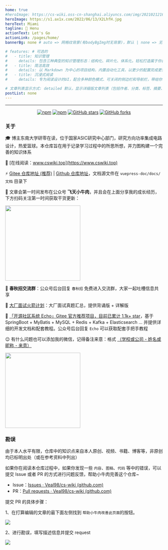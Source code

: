 ```yaml
---
home: true
#heroImage: https://cs-wiki.oss-cn-shanghai.aliyuncs.com/img/20210212163625.png
heroImage: https://s1.ax1x.com/2022/06/13/X2LhfH.jpg
heroText: Miami
tagline: 📙 Henu
actionText: Let's Go
actionLink: /pages/home/
bannerBg: none # auto => 网格纹背景(有bodyBgImg时无背景)，默认 | none => 无 | '大图地址' | background: 自定义背景样式       提示：如发现文本颜色不适应你的背景时可以到palette.styl修改$bannerTextColor变量

# features: # 可选的
#   - title: 知识管理
#     details: 包含三种典型的知识管理形态：结构化、碎片化、体系化。轻松打造属于你自己的知识管理平台
#   - title: 简洁高效
#     details: 以 Markdown 为中心的项目结构，内置自动化工具，以更少的配置完成更多的事。配合多维索引快速定位每个知识点
#   - title: 沉浸式阅读
#     details: 专为阅读设计的UI，配合多种颜色模式、可关闭的侧边栏和导航栏，带给你一种沉浸式阅读体验

# 文章列表显示方式: detailed 默认，显示详细版文章列表（包括作者、分类、标签、摘要、分页等）| simple => 显示简约版文章列表（仅标题和日期）| none 不显示文章列表
postList: none
---
```


---

<div align="center">
  <a href="https://gitee.com/veal98/cs-wiki/stargazers" target="_blank"><img src="https://gitee.com/veal98/cs-wiki/badge/star.svg?theme=dark" alt="npm" class="no-zoom"></a>
  <a href="https://gitee.com/veal98/cs-wiki/members" target="_blank"><img src="https://gitee.com/veal98/cs-wiki/badge/fork.svg?theme=dark" alt="npm" class="no-zoom"></a>
  <a href="https://github.com/Veal98/cs-wiki/stargazers" target="_blank"><img src='https://img.shields.io/github/stars/Veal98/cs-wiki' alt='GitHub stars' class="no-zoom"></a>
  <a href="https://img.shields.io/github/forks/Veal98/cs-wiki?logo=github" target="_blank"><img src='https://img.shields.io/github/forks/Veal98/cs-wiki' alt='GitHub forks' class="no-zoom"></a>
</div>

### 关于

🎓 博主东南大学研零在读，位于国家ASIC研究中心部门，研究方向功率集成电路设计，热爱篮球。本仓库旨在用于记录学习过程中的所思所想，并力图构建一个完善的知识体系

📖 [在线阅读：www.cswiki.top](https://www.cswiki.top)

⚡ [Gitee 仓库地址 (推荐)](https://gitee.com/veal98/cs-wiki) |  [Github 仓库地址](https://github.com/Veal98/cs-wiki)，文档源文件在 `vuepress-doc/docs/文档` 目录下

💬 文章会第一时间发布在公众号 **飞天小牛肉**，并且会在上面分享我的成长经历，下方扫码关注第一时间获取干货更新：

<img width = 240px src="https://cs-wiki.oss-cn-shanghai.aliyuncs.com/img/公众号二维码.png" />

🎁 **春秋招交流群**：公众号后台回复 `春秋招` 免费进入交流群，大家一起吐槽信息共享

🚀 [大厂面试火箭计划](https://flying-veal.notion.site/CS-Wiki-ac77673444e447fd92f36c542fc31ec2)：大厂面试真题汇总，提供背诵版 + 详解版 

🦄 [「开源社区系统 Echo」Gitee 官方推荐项目，目前已累计 1.1k+ star](https://gitee.com/veal98/Echo)，基于 SpringBoot + MyBatis + MySQL + Redis + Kafka + Elasticsearch ... 并提供详细的开发文档和配套教程。公众号后台回复 `Echo` 可以获取配套手把手教程

😉 有什么问题也可以添加我的微信，记得备注来意：格式 <u>（学校或公司 - 姓名或昵称 - 来意）</u>

<img width = 240px src="https://cs-wiki.oss-cn-shanghai.aliyuncs.com/img/微信图片_20210105121328.jpg"  />

### 勘误

由于本人水平有限，仓库中的知识点来自本人原创、视频、书籍、博客等，非原创均已标明出处（或在参考资料中列出）

如果你在阅读本仓库过程中，如果你发现一些 `内容`、`图稿`、`代码` 等中的错误，可以提交 Issue 或者 PR 的方式进行问题反馈，帮助小牛肉完善这个仓库~

- Issue：[Issues · Veal98/cs-wiki (github.com)](https://github.com/Veal98/cs-wiki/issues)
- PR：[Pull requests · Veal98/cs-wiki (github.com)](https://github.com/Veal98/cs-wiki/pulls)

提交 PR 的具体步骤：

1、在打算编辑的文章的最下面左侧找到 `帮助小牛肉改善此页面`的按钮。

![](https://cs-wiki.oss-cn-shanghai.aliyuncs.com/img/20220525131651.png)

2、进行勘误，填写描述信息并提交 request

![](https://cs-wiki.oss-cn-shanghai.aliyuncs.com/img/20220525131852.png)


<style>
.become-sponsor{
  padding: 8px 20px;
  display: inline-block;
  color: #11a8cd;
  border-radius: 30px;
  box-sizing: border-box;
  border: 1px solid #11a8cd;
}

.home-wrapper .banner .banner-conent .hero img {
  height: 180px !important;
}
.home-wrapper .banner .banner-conent .hero .action-button[data-v-2423ae67] {
  background-color: #FF6A48 !important;
}
.home-wrapper .banner .banner-conent .hero .description[data-v-2423ae67] {
  font-size: 1.4rem !important;
}
</style>

